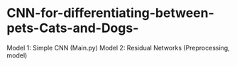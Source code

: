 # CNN-for-differentiating-between-pets-Cats-and-Dogs-
Model 1: Simple CNN (Main.py)
Model 2: Residual Networks (Preprocessing, model)

